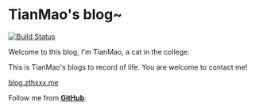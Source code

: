 # TianMao's blog~

[![Build Status](https://api.travis-ci.org/zthxxx/zthxxx.github.io.png?branch=writing)](https://travis-ci.org/zthxxx/zthxxx.github.io)

Welcome to this blog, I'm TianMao, a cat in the college.

This is TianMao's blogs to record of life. You are welcome to contact me!

[blog.zthxxx.me](http://blog.zthxxx.me)

Follow me from [**GitHub**](https://github.com/zthxxx).